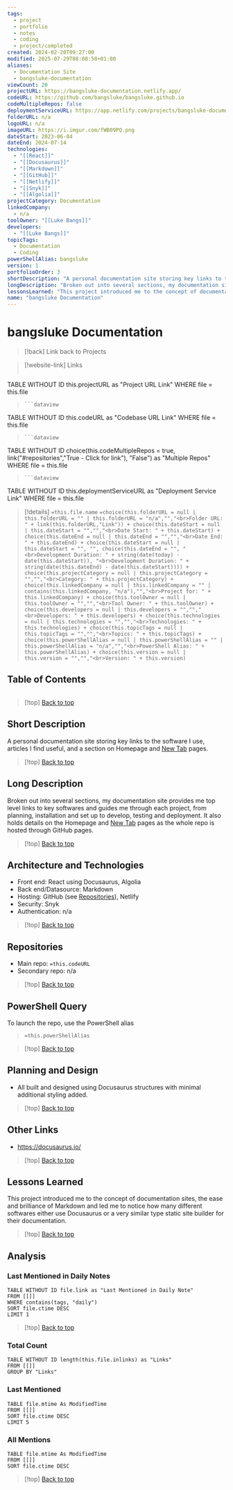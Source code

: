 ```yaml
---
tags:
  - project
  - portfolio
  - notes
  - coding
  - project/completed
created: 2024-02-20T09:27:00
modified: 2025-07-29T08:08:50+01:00
aliases:
  - Documentation Site
  - bangsluke-documentation
viewCount: 20
projectURL: https://bangsluke-documentation.netlify.app/
codeURL: https://github.com/bangsluke/bangsluke.github.io
codeMultipleRepos: false
deploymentServiceURL: https://app.netlify.com/projects/bangsluke-documentation/overview
folderURL: n/a
logoURL: n/a
imageURL: https://i.imgur.com/fWB09PQ.png
dateStart: 2023-06-04
dateEnd: 2024-07-14
technologies:
  - "[[React]]"
  - "[[Docusaurus]]"
  - "[[Markdown]]"
  - "[[GitHub]]"
  - "[[Netlify]]"
  - "[[Snyk]]"
  - "[[Algolia]]"
projectCategory: Documentation
linkedCompany:
  - n/a
toolOwner: "[[Luke Bangs]]"
developers:
  - "[[Luke Bangs]]"
topicTags:
  - Documentation
  - Coding
powerShellAlias: bangsluke
version: 1
portfolioOrder: 3
shortDescription: "A personal documentation site storing key links to the software I use, articles I find useful, and a section on <span class=\"theme-link\">Homepage</span> and <a href=\"/portfolio/projects/New Tab Website\" class=\"theme-link\">New Tab</a> pages."
longDescription: "Broken out into several sections, my documentation site provides me top level links to key softwares and guides me through each project, from planning, installation and set up to develop, testing and deployment. It also holds details on the <span class=\"theme-link\">Homepage</span> and <a href=\"/portfolio/projects/New Tab Website\" class=\"theme-link\">New Tab</a> pages as the whole repo is hosted through <span class=\"theme-link\">GitHub</span> pages."
lessonsLearned: "This project introduced me to the concept of documentation sites, the ease and brilliance of <span class=\"theme-link\">Markdown</span> and led me to notice how many different softwares either use <span class=\"theme-link\">Docusaurus</span> or a very similar type static site builder for their documentation."
name: "bangsluke Documentation"
---
```


# bangsluke Documentation

> [!back] Link back to <span class="theme-link">Projects</span>

>[!website-link] Links
> ```dataview
TABLE WITHOUT ID this.projectURL as "Project URL Link"
WHERE file = this.file
>```
>```dataview
TABLE WITHOUT ID this.codeURL as "Codebase URL Link"
WHERE file = this.file
>```
>```dataview
TABLE WITHOUT ID choice(this.codeMultipleRepos = true, link("#repositories","True - Click for link"), "False") as "Multiple Repos"
WHERE file = this.file
>```
>```dataview
TABLE WITHOUT ID this.deploymentServiceURL as "Deployment Service Link"
WHERE file = this.file

>[!details]  `=this.file.name`
>`=choice(this.folderURL = null | this.folderURL = "" | this.folderURL = "n/a","","<br>Folder URL: " + link(this.folderURL,"Link")) + choice(this.dateStart = null | this.dateStart = "","","<br>Date Start: " + this.dateStart) + choice(this.dateEnd = null | this.dateEnd = "","","<br>Date End: " + this.dateEnd) + choice(this.dateStart = null | this.dateStart = "", "", choice(this.dateEnd = "", "<br>Development Duration: " + string(date(today) - date(this.dateStart)), "<br>Development Duration: " + string(date(this.dateEnd) - date(this.dateStart)))) + choice(this.projectCategory = null | this.projectCategory = "","","<br>Category: " + this.projectCategory) + choice(this.linkedCompany = null | this.linkedCompany = "" | contains(this.linkedCompany, "n/a"),"","<br>Project for: " + this.linkedCompany) + choice(this.toolOwner = null | this.toolOwner = "","","<br>Tool Owner: " + this.toolOwner) + choice(this.developers = null | this.developers = "","","<br>Developers: " + this.developers) + choice(this.technologies = null | this.technologies = "","","<br>Technologies: " + this.technologies) + choice(this.topicTags = null | this.topicTags = "","","<br>Topics: " + this.topicTags) + choice(this.powerShellAlias = null | this.powerShellAlias = "" | this.powerShellAlias = "n/a","","<br>PowerShell Alias: " + this.powerShellAlias) + choice(this.version = null | this.version = "","","<br>Version: " + this.version)`

## Table of Contents

```table-of-contents
```

>[!top] [Back to top](#Table%20of%20Contents)

## Short Description

A personal documentation site storing key links to the software I use, articles I find useful, and a section on <span class="theme-link">Homepage</span> and <a href="/portfolio/projects/New Tab Website" class="theme-link">New Tab</a> pages.

>[!top] [Back to top](#Table%20of%20Contents)

## Long Description

Broken out into several sections, my documentation site provides me top level links to key softwares and guides me through each project, from planning, installation and set up to develop, testing and deployment. It also holds details on the <span class="theme-link">Homepage</span> and <a href="/portfolio/projects/New Tab Website" class="theme-link">New Tab</a> pages as the whole repo is hosted through <span class="theme-link">GitHub</span> pages.

>[!top] [Back to top](#Table%20of%20Contents)

## Architecture and Technologies

- Front end: <span class="theme-link">React</span> using <span class="theme-link">Docusaurus</span>, <span class="theme-link">Algolia</span>
- Back end/Datasource: <span class="theme-link">Markdown</span>
- Hosting: <span class="theme-link">GitHub</span> (see [Repositories](#repositories)), <span class="theme-link">Netlify</span>
- Security: <span class="theme-link">Snyk</span>
- Authentication: n/a

>[!top] [Back to top](#Table%20of%20Contents)

## Repositories

- Main repo: `=this.codeURL`
- Secondary repo: n/a

>[!top] [Back to top](#Table%20of%20Contents)

## PowerShell Query

To launch the repo, use the <span class="theme-link">PowerShell</span> alias 

> `=this.powerShellAlias`

>[!top] [Back to top](#Table%20of%20Contents)

## Planning and Design

- All built and designed using <span class="theme-link">Docusaurus</span> structures with minimal additional styling added.

>[!top] [Back to top](#Table%20of%20Contents)

## Other Links

- <https://docusaurus.io/>

>[!top] [Back to top](#Table%20of%20Contents)

## Lessons Learned

This project introduced me to the concept of documentation sites, the ease and brilliance of <span class="theme-link">Markdown</span> and led me to notice how many different softwares either use <span class="theme-link">Docusaurus</span> or a very similar type static site builder for their documentation.

>[!top] [Back to top](#Table%20of%20Contents)

## Analysis

### Last Mentioned in Daily Notes

```dataview
TABLE WITHOUT ID file.link as "Last Mentioned in Daily Note"
FROM [[]]
WHERE contains(tags, "daily")
SORT file.ctime DESC
LIMIT 1
```

>[!top] [Back to top](#Table%20of%20Contents)

### Total Count

```dataview
TABLE WITHOUT ID length(this.file.inlinks) as "Links"
FROM [[]]
GROUP BY "Links"
```

### Last Mentioned

```dataview
TABLE file.mtime As ModifiedTime
FROM [[]]
SORT file.ctime DESC
LIMIT 5
```

### All Mentions

```dataview
TABLE file.mtime As ModifiedTime
FROM [[]]
SORT file.ctime DESC
```

>[!top] [Back to top](#Table%20of%20Contents)